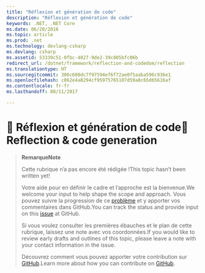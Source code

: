 ```yaml
---
title: "Réflexion et génération de code"
description: "Réflexion et génération de code"
keywords: .NET, .NET Core
ms.date: 06/20/2016
ms.topic: article
ms.prod: .net
ms.technology: devlang-csharp
ms.devlang: csharp
ms.assetid: 53339c51-0fbc-4827-9de2-39c805bfc06b
redirect_url: /dotnet/framework/reflection-and-codedom/reflection
ms.translationtype: HT
ms.sourcegitcommit: 306c608dc7f97594ef6f72ae0f5aaba596c936e1
ms.openlocfilehash: c862e4a8294cf95975765107d59a8c65d65616af
ms.contentlocale: fr-fr
ms.lasthandoff: 08/11/2017

---
```


# <a name="-reflection--code-generation"></a><span data-ttu-id="8df0b-104">🔧 Réflexion et génération de code</span><span class="sxs-lookup"><span data-stu-id="8df0b-104">🔧 Reflection & code generation</span></span>

> <span data-ttu-id="8df0b-105">**Remarque**</span><span class="sxs-lookup"><span data-stu-id="8df0b-105">**Note**</span></span>
> 
> <span data-ttu-id="8df0b-106">Cette rubrique n’a pas encore été rédigée !</span><span class="sxs-lookup"><span data-stu-id="8df0b-106">This topic hasn’t been written yet!</span></span> 
>
> <span data-ttu-id="8df0b-107">Votre aide pour en définir le cadre et l’approche est la bienvenue.</span><span class="sxs-lookup"><span data-stu-id="8df0b-107">We welcome your input to help shape the scope and approach.</span></span> <span data-ttu-id="8df0b-108">Vous pouvez suivre la progression de ce [problème](https://github.com/dotnet/docs/issues/493) et y apporter vos commentaires dans GitHub.</span><span class="sxs-lookup"><span data-stu-id="8df0b-108">You can track the status and provide input on this [issue](https://github.com/dotnet/docs/issues/493) at GitHub.</span></span>
> 
> <span data-ttu-id="8df0b-109">Si vous voulez consulter les premières ébauches et le plan de cette rubrique, laissez une note avec vos coordonnées.</span><span class="sxs-lookup"><span data-stu-id="8df0b-109">If you would like to review early drafts and outlines of this topic, please leave a note with your contact information in the issue.</span></span>
>
> <span data-ttu-id="8df0b-110">Découvrez comment vous pouvez apporter votre contribution sur [GitHub](https://github.com/dotnet/docs/blob/master/CONTRIBUTING.md).</span><span class="sxs-lookup"><span data-stu-id="8df0b-110">Learn more about how you can contribute on [GitHub](https://github.com/dotnet/docs/blob/master/CONTRIBUTING.md).</span></span>
>

